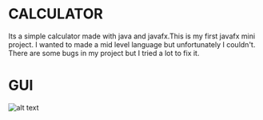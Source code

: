 # CALCULATOR
Its a simple calculator made with java and javafx.This is my first javafx mini project. I wanted to made a mid level language but unfortunately I couldn't. There are some bugs in my project but I tried a lot to fix it.
# GUI
![alt text](https://github.com/[Tareq57]/[CALCULATOR]/blob/[branch]/image.jpg?raw=true)
